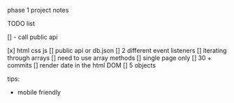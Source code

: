 phase 1 project notes

TODO list

[] - call public api 

[x] html css js
[] public api or db.json
[] 2 different event listeners
[] iterating through arrays
[] need to use array methods 
[] single page only
[] 30 + commits
[] render date in the html DOM
[] 5 objects



tips: 
- mobile friendly



 <!--<h1>What Tunes To Choose?</h1>

      <nav>
        <br />
        <ul>
          <li>
            <a href="#section1">Fancy Night Out</a>
          </li>
          <br />

          <li>
            <a href="#section2">Active Workout</a>
          </li>
          <br />

           <li>
            <a href="#section3">Rough Terrain</a>
          </li>
          <br>
          <li>
            <a href="#section4">Long Street Walks</a>
          </li>
        </ul>
      </nav>
    </header>
  -->

   <!-- <section class="search-form">
      
        <br />
        <form action="GET" id="radio-form">
          <label for="search-terms">Search term:</label>
          <input
            type="text"
            name="search-terms"
            id="search-terms"
            placeholder="input search term"
            required
          />

          <input type="submit" value="search" />

          <br />

          <label for="category-filter">Category Filter</label> >
          <select name="category" id="category-filter" required>
            <option value="option 1">Fancy Night Out</option>
            <option value="option 2">Active Workout</option>
            <option value="option 3">Rough Terrain</option>
            <option value="option 4">Long Street Walks</option>
          </select>

          <br />
        </form>
      </section>

      <br />
      <br />

      <section id="section1">
        <h2>Fancy Night Out</h2>
        <img src="" alt="some image" />
        <p></p>
      </section>

      <br />
       <section id="section2">
        <h2>Active Workout</h2>
        <img src="#" alt="some image" />
      </section>

      <br>

      <section id="section3">
        <h2>Rough Terrain</h2>
        <img src="#" alt="some image" />
      </section>

      <br />

      <section id="section4">
        <h2>Long Street Walks</h2>
        <img src="#" alt="some image" />
      </section>

      <br /> -->